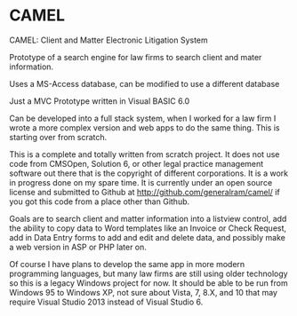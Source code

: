 CAMEL
=====

CAMEL: Client and Matter Electronic Litigation System

Prototype of a search engine for law firms to search client and mater information.

Uses a MS-Access database, can be modified to use a different database

Just a MVC Prototype written in Visual BASIC 6.0

Can be developed into a full stack system, when I worked for a law firm I wrote a more complex version
and web apps to do the same thing. This is starting over from scratch.


This is a complete and totally written from scratch project. It does not use code from CMSOpen, Solution 6, or other legal practice management software out there that is the copyright of different corporations. It is a work in progress done on my spare time. It is currently under an open source license and submitted to Github at http://github.com/generalram/camel/ if you got this code from a place other than Github.

Goals are to search client and matter information into a listview control, add the ability to copy data to Word templates like an Invoice or Check Request, add in Data Entry forms to add and edit and delete data, and possibly make a web version in ASP or PHP later on.

Of course I have plans to develop the same app in more modern programming languages, but many law firms are still using older technology so this is a legacy Windows project for now. It should be able to be run from Windows 95 to Windows XP, not sure about Vista, 7, 8.X, and 10 that may require Visual Studio 2013 instead of Visual Studio 6.
